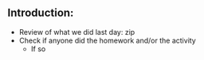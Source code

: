## Introduction:
- Review of what we did last day: zip
- Check if anyone did the homework and/or the activity
    - If so 